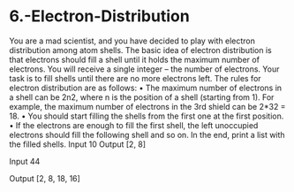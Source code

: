 # 6.-Electron-Distribution
You are a mad scientist, and you have decided to play with electron distribution among atom shells. The basic idea of electron distribution is that electrons should fill a shell until it holds the maximum number of electrons.
You will receive a single integer – the number of electrons. Your task is to fill shells until there are no more electrons left. The rules for electron distribution are as follows:
•	The maximum number of electrons in a shell can be 2n2, where n is the position of a shell (starting from 1). For example, the maximum number of electrons in the 3rd shield can be 2*32 = 18.
•	You should start filling the shells from the first one at the first position.
•	If the electrons are enough to fill the first shell, the left unoccupied electrons should fill the following shell and so on.
In the end, print a list with the filled shells.
Input
10
Output
[2, 8]

Input
44

Output
[2, 8, 18, 16]

